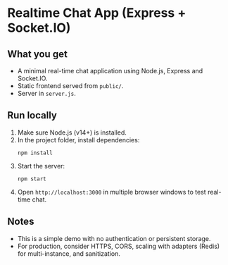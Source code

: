 # Realtime Chat App (Express + Socket.IO)

## What you get
- A minimal real-time chat application using Node.js, Express and Socket.IO.
- Static frontend served from `public/`.
- Server in `server.js`.

## Run locally
1. Make sure Node.js (v14+) is installed.
2. In the project folder, install dependencies:
   ```
   npm install
   ```
3. Start the server:
   ```
   npm start
   ```
4. Open `http://localhost:3000` in multiple browser windows to test real-time chat.

## Notes
- This is a simple demo with no authentication or persistent storage.
- For production, consider HTTPS, CORS, scaling with adapters (Redis) for multi-instance, and sanitization.
